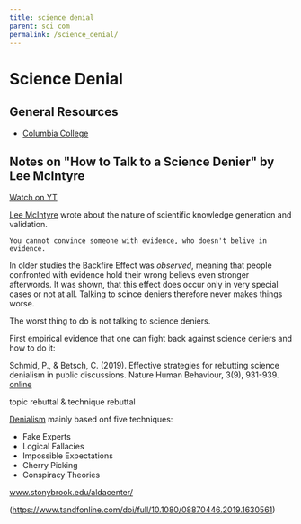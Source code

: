 ```yaml
---
title: science denial
parent: sci com
permalink: /science_denial/
---
```



# Science Denial

## General Resources

* [Columbia College](https://columbiacollege-ca.libguides.com/c.php?g=718457&p=5130008)


## Notes on "How to Talk to a Science Denier" by Lee McIntyre

[Watch on YT](https://youtu.be/hgngoSqGqQ4)

[Lee McIntyre](https://en.wikipedia.org/wiki/Lee_McIntyre) wrote about the nature of scientific knowledge generation and validation.


    You cannot convince someone with evidence, who doesn't belive in evidence.

In older studies the Backfire Effect was *observed*, meaning that people confronted with evidence hold their wrong believs even stronger afterwords. It was shown, that this effect does occur only in very special cases or not at all. Talking to scince deniers therefore never makes things worse.

The worst thing to do is not talking to science deniers.

First empirical evidence that one can fight back against science deniers and how to do it:

Schmid, P., & Betsch, C. (2019). Effective strategies for rebutting science denialism in public discussions. Nature Human Behaviour, 3(9), 931-939.
[online](https://www.nature.com/articles/s41562-019-0632-4)

topic rebuttal & technique rebuttal

[Denialism](https://en.wikipedia.org/wiki/Denialism) mainly based onf five techniques:
* Fake Experts
* Logical Fallacies
* Impossible Expectations
* Cherry Picking
* Conspiracy Theories





www.stonybrook.edu/aldacenter/

(https://www.tandfonline.com/doi/full/10.1080/08870446.2019.1630561)
